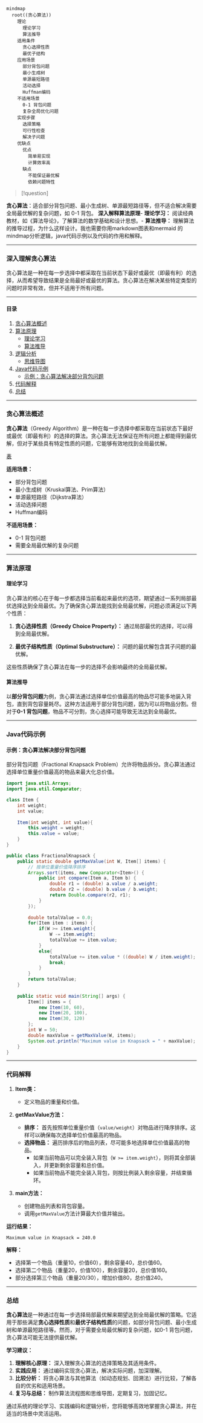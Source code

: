 ```mermaid
mindmap
  root((贪心算法))
    理论
      理论学习
      算法推导
    适用条件
      贪心选择性质
      最优子结构
    应用场景
      部分背包问题
      最小生成树
      单源最短路径
      活动选择
      Huffman编码
    不适用场景
      0-1 背包问题
      复杂全局优化问题
    实现步骤
      选择策略
      可行性检查
      解决子问题
    优缺点
      优点
        简单易实现
        计算效率高
      缺点
        不能保证最优解
        依赖问题特性
```

>[!question]

**贪心算法**：适合部分背包问题、最小生成树、单源最短路径等，但不适合解决需要全局最优解的复杂问题，如 0-1 背包。  **深入解释算法原理**- **理论学习：** 阅读经典教材，如《算法导论》，了解算法的数学基础和设计思想。- **算法推导：** 理解算法的推导过程，为什么这样设计。我也需要你用markdown图表和mermaid 的mindmap分析逻辑，java代码示例以及代码的作用和解释。

---

### 深入理解贪心算法

贪心算法是一种在每一步选择中都采取在当前状态下最好或最优（即最有利）的选择，从而希望导致结果是全局最好或最优的算法。贪心算法在解决某些特定类型的问题时非常有效，但并不适用于所有问题。

---

#### 目录

1. [贪心算法概述](#贪心算法概述)
2. [算法原理](#算法原理)
   - [理论学习](#理论学习)
   - [算法推导](#算法推导)
3. [逻辑分析](#逻辑分析)
   - [思维导图](#思维导图)
4. [Java代码示例](#Java代码示例)
   - [示例：贪心算法解决部分背包问题](#示例-贪心算法解决部分背包问题)
5. [代码解释](#代码解释)
6. [总结](#总结)

---

### 贪心算法概述

**贪心算法**（Greedy Algorithm）是一种在每一步选择中都采取在当前状态下最好或最优（即最有利）的选择的算法。贪心算法无法保证在所有问题上都能得到最优解，但对于某些具有特定性质的问题，它能够有效地找到全局最优解。

[表](../REVIEW/表.md)

**适用场景：**
- 部分背包问题
- 最小生成树（Kruskal算法、Prim算法）
- 单源最短路径（Dijkstra算法）
- 活动选择问题
- Huffman编码

**不适用场景：**
- 0-1 背包问题
- 需要全局最优解的复杂问题

---

### 算法原理

#### 理论学习

贪心算法的核心在于每一步都选择当前看起来最优的选项，期望通过一系列局部最优选择达到全局最优。为了确保贪心算法能找到全局最优解，问题必须满足以下两个性质：

1. **贪心选择性质（Greedy Choice Property）：**
   通过局部最优的选择，可以得到全局最优解。
   
2. **最优子结构性质（Optimal Substructure）：**
   问题的最优解包含其子问题的最优解。

这些性质确保了贪心算法在每一步的选择不会影响最终的全局最优解。

#### 算法推导

以**部分背包问题**为例，贪心算法通过选择单位价值最高的物品尽可能多地装入背包，直到背包容量耗尽。这种方法适用于部分背包问题，因为可以将物品分割。但对于**0-1 背包问题**，物品不可分割，贪心选择可能导致无法达到全局最优。

---

### Java代码示例

#### 示例：贪心算法解决部分背包问题

部分背包问题（Fractional Knapsack Problem）允许将物品拆分。贪心算法通过选择单位重量价值最高的物品来最大化总价值。

```java
import java.util.Arrays;
import java.util.Comparator;

class Item {
    int weight;
    int value;
    
    Item(int weight, int value){
        this.weight = weight;
        this.value = value;
    }
}

public class FractionalKnapsack {
    public static double getMaxValue(int W, Item[] items) {
        // 按单位重量价值降序排序
        Arrays.sort(items, new Comparator<Item>() {
            public int compare(Item a, Item b) {
                double r1 = (double) a.value / a.weight;
                double r2 = (double) b.value / b.weight;
                return Double.compare(r2, r1);
            }
        });
        
        double totalValue = 0.0;
        for(Item item : items) {
            if(W >= item.weight){
                W -= item.weight;
                totalValue += item.value;
            }
            else{
                totalValue += item.value * ((double) W / item.weight);
                break;
            }
        }
        return totalValue;
    }
    
    public static void main(String[] args) {
        Item[] items = {
            new Item(10, 60),
            new Item(20, 100),
            new Item(30, 120)
        };
        int W = 50;
        double maxValue = getMaxValue(W, items);
        System.out.println("Maximum value in Knapsack = " + maxValue);
    }
}
```

---

### 代码解释

1. **Item类：**
   - 定义物品的重量和价值。

2. **getMaxValue方法：**
   - **排序：** 首先按照单位重量价值（`value/weight`）对物品进行降序排序。这样可以确保每次选择单位价值最高的物品。
   - **选择物品：** 遍历排序后的物品列表，尽可能多地选择单位价值最高的物品。
     - 如果当前物品可以完全装入背包（`W >= item.weight`），则将其全部装入，并更新剩余容量和总价值。
     - 如果当前物品不能完全装入背包，则按比例装入剩余容量，并结束循环。

3. **main方法：**
   - 创建物品列表和背包容量。
   - 调用`getMaxValue`方法计算最大价值并输出。

**运行结果：**
```
Maximum value in Knapsack = 240.0
```

**解释：**
- 选择第一个物品（重量10，价值60），剩余容量40，总价值60。
- 选择第二个物品（重量20，价值100），剩余容量20，总价值160。
- 部分选择第三个物品（重量20/30），增加价值80，总价值240。

---

### 总结

**贪心算法**是一种通过在每一步选择局部最优解来期望达到全局最优解的策略。它适用于那些满足**贪心选择性质**和**最优子结构性质**的问题，如部分背包问题、最小生成树和单源最短路径等。然而，对于需要全局最优解的复杂问题，如0-1 背包问题，贪心算法可能无法提供最优解。

**学习建议：**

1. **理解核心原理：** 深入理解贪心算法的选择策略及其适用条件。
2. **实践应用：** 通过编码实现贪心算法，解决实际问题，加深理解。
3. **比较分析：** 将贪心算法与其他算法（如动态规划、回溯法）进行比较，了解各自的优劣和适用场景。
4. **复习与总结：** 制作算法流程图和思维导图，定期复习，加固记忆。

通过系统的理论学习、实践编码和逻辑分析，您将能够高效地掌握贪心算法，并在适当的场景中灵活运用。